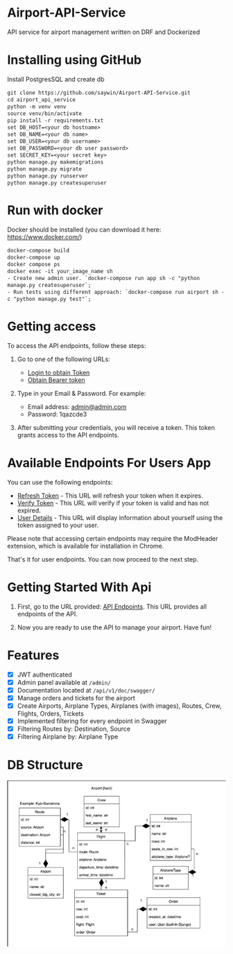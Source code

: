 ﻿# Airport-API-Service

API service for airport management written on DRF and Dockerized

# Installing using GitHub

Install PostgresSQL and create db

```shell
git clone https://github.com/saywin/Airport-API-Service.git
cd airport_api_service
python -m venv venv
source venv/bin/activate
pip install -r requirements.txt
set DB_HOST=<your db hostname>
set DB_NAME=<your db name>
set DB_USER=<your db username>
set DB_PASSWORD=<your db user password>
set SECRET_KEY=<your secret key>
python manage.py makemigrations
python manage.py migrate
python manage.py runserver
python manage.py createsuperuser
```

# Run with docker

Docker should be installed (you can download it here: https://www.docker.com/)

```shell
docker-compose build
docker-compose up
docker compose ps
docker exec -it your_image_name sh
- Create new admin user. `docker-compose run app sh -c "python manage.py createsuperuser`;
- Run tests using different approach: `docker-compose run airport sh -c "python manage.py test"`;
```

# Getting access

To access the API endpoints, follow these steps:

1. Go to one of the following URLs:
   - [Login to obtain Token](http://127.0.0.1:8000/api/v1/user/register/) 
   - [Obtain Bearer token](http://127.0.0.1:8000/api/v1/user/token/)

2. Type in your Email & Password. For example:
   - Email address: admin@admin.com
   - Password: 1qazcde3

3. After submitting your credentials, you will receive a token. This token grants access to the API endpoints.

# Available Endpoints For Users App

You can use the following endpoints:

- [Refresh Token](http://127.0.0.1:8000/api/v1/user/token/refresh/) - This URL will refresh your token when it expires.
- [Verify Token](http://127.0.0.1:8000/api/v1/user/token/verify/) - This URL will verify if your token is valid and has not expired.
- [User Details](http://127.0.0.1:8000/api/v1/user/me/) - This URL will display information about yourself using the token assigned to your user.

Please note that accessing certain endpoints may require the ModHeader extension, which is available for installation in Chrome.

That's it for user endpoints. You can now proceed to the next step.

# Getting Started With Api

1. First, go to the URL provided: [API Endpoints](http://127.0.0.1:8000/api/v1/flights/). This URL provides all endpoints of the API.

2. Now you are ready to use the API to manage your airport. Have fun!

# Features

- [x] JWT authenticated
- [x] Admin panel available at `/admin/`
- [x] Documentation located at `/api/v1/doc/swagger/`
- [x] Manage orders and tickets for the airport
- [x] Create Airports, Airplane Types, Airplanes (with images), Routes, Crew, Flights, Orders, Tickets
- [x] Implemented filtering for every endpoint in Swagger
- [x] Filtering Routes by: Destination, Source
- [x] Filtering Airplane by: Airplane Type

# DB Structure
![db_structure.jpg](db_structure.jpg)
